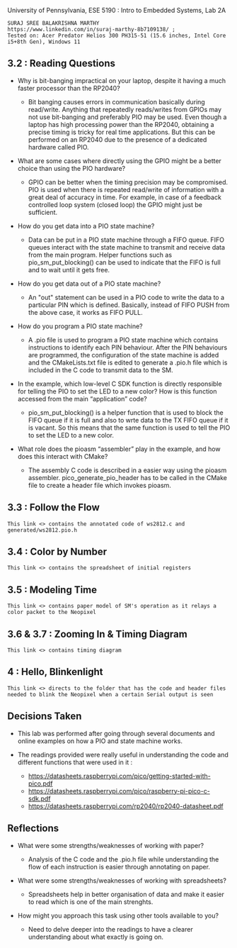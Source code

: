 University of Pennsylvania, ESE 5190 : Intro to Embedded Systems, Lab 2A

	SURAJ SREE BALAKRISHNA MARTHY
	https://www.linkedin.com/in/suraj-marthy-8b7109138/ ; 
	Tested on: Acer Predator Helios 300 PH315-51 (15.6 inches, Intel Core i5+8th Gen), Windows 11

## 3.2 : Reading Questions  

- Why is bit-banging impractical on your laptop, despite it having a much faster processor than the RP2040?
	- Bit banging causes errors in communication basically during read/write. Anything that repeatedly reads/writes from GPIOs may not use bit-banging and preferably PIO may be used. Even though a laptop has high processing power than the RP2040, obtaining a precise timing is tricky for real time applications. But this can be performed on an RP2040 due to the presence of a dedicated hardware called PIO.

- What are some cases where directly using the GPIO might be a better choice than using the PIO hardware?
	- GPIO can be better when the timing precision may be compromised. PIO is used when there is repeated read/write of information with a great deal of accuracy in time. For example, in case of a feedback controlled loop system (closed loop) the GPIO might just be sufficient.

- How do you get data into a PIO state machine?
	- Data can be put in a PIO state machine through a FIFO queue. FIFO queues interact with the state machine to transmit and receive data from the main program. Helper functions such as pio_sm_put_blocking() can be used to indicate that the FIFO is full and to wait until it gets free.

- How do you get data out of a PIO state machine?
	- An "out" statement can be used in a PIO code to write the data to a particular PIN which is defined. Basically, instead of FIFO PUSH from the above case, it works as FIFO PULL.

- How do you program a PIO state machine?
	- A .pio file is used to program a PIO state machine which contains instructions to identify each PIN behaviour. After the PIN behaviours are programmed, the configuration of the state machine is added and the CMakeLists.txt file is edited to generate a .pio.h file which is included in the C code to transmit data to the SM.

- In the example, which low-level C SDK function is directly responsible for telling the PIO to set the LED to a new color? How is this function accessed from the main “application” code?
	- pio_sm_put_blocking() is a helper function that is used to block the FIFO queue if it is full and also to wrte data to the TX FIFO queue if it is vacant. So this means that the same function is used to tell the PIO to set the LED to a new color.

- What role does the pioasm “assembler” play in the example, and how does this interact with CMake?
	- The assembly C code is described in a easier way using the pioasm assembler. pico_generate_pio_header has to be called in the CMake file to create a header file which invokes pioasm.

## 3.3 : Follow the Flow

	This link <> contains the annotated code of ws2812.c and generated/ws2812.pio.h

## 3.4 : Color by Number

	This link <> contains the spreadsheet of initial registers

## 3.5 : Modeling Time

	This link <> contains paper model of SM's operation as it relays a color packet to the Neopixel

## 3.6 & 3.7 : Zooming In & Timing Diagram

	This link <> contains timing diagram

## 4 : Hello, Blinkenlight

	This link <> directs to the folder that has the code and header files needed to blink the Neopixel when a certain Serial output is seen

## Decisions Taken

- This lab was performed after going through several documents and online examples on how a PIO and state machine works. 
- The readings provided were really useful in understanding the code and different functions that were used in it :
 
	- https://datasheets.raspberrypi.com/pico/getting-started-with-pico.pdf
	- https://datasheets.raspberrypi.com/pico/raspberry-pi-pico-c-sdk.pdf
	- https://datasheets.raspberrypi.com/rp2040/rp2040-datasheet.pdf

## Reflections

- What were some strengths/weaknesses of working with paper?
	- Analysis of the C code and the .pio.h file while understanding the flow of each instruction is easier through annotating on paper. 

- What were some strengths/weaknesses of working with spreadsheets?
	- Spreadsheets help in better organisation of data and make it easier to read which is one of the main strenghts. 

- How might you approach this task using other tools available to you?
	- Need to delve deeper into the readings to have a clearer understanding about what exactly is going on. 


